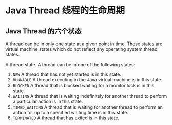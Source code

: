 # Java Thread 线程的生命周期


## Java Thread 的六个状态

A thread can be in only one state at a given point in time. These states are virtual machine states which do not reflect any operating system thread states.

A thread state. A thread can be in one of the following states:
1. `NEW` A thread that has not yet started is in this state.
2. `RUNNABLE` A thread executing in the Java virtual machine is in this state.
3. `BLOCKED` A thread that is blocked waiting for a monitor lock is in this state.
4. `WAITING` A thread that is waiting indefinitely for another thread to perform a particular action is in this state.
5. `TIMED_WAITING` A thread that is waiting for another thread to perform an action for up to a specified waiting time is in this state.
6. `TERMINATED` A thread that has exited is in this state.

